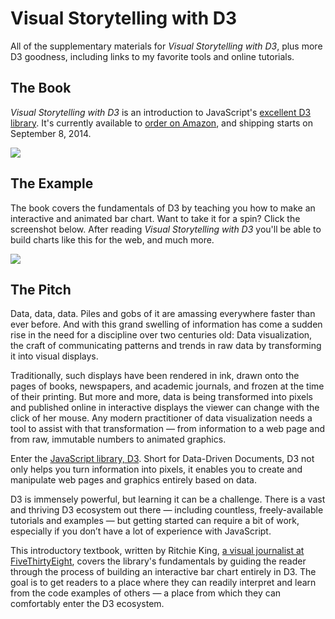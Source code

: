 Visual Storytelling with D3
=======

All of the supplementary materials for _Visual Storytelling with D3_, plus more D3 goodness, including links to my favorite tools and online tutorials.

## The Book

_Visual Storytelling with D3_ is an introduction to JavaScript's [excellent D3 library](http://d3js.org/). It's currently available to [order on Amazon](http://www.amazon.com/Visual-Storytelling-Introduction-Visualization-Addison-Wesley/dp/0321933176/ref=sr_1_1?ie=UTF8&qid=1407371209&sr=8-1&keywords=visual+storytelling+with+d3), and shipping starts on September 8, 2014.

[![](http://ritchiesking.com/book/imgs/bookcover.jpg)](http://www.amazon.com/Visual-Storytelling-Introduction-Visualization-Addison-Wesley/dp/0321933176/ref=sr_1_1?ie=UTF8&qid=1407371209&sr=8-1&keywords=visual+storytelling+with+d3)

## The Example

The book covers the fundamentals of D3 by teaching you how to make an interactive and animated bar chart. Want to take it for a spin? Click the screenshot below. After reading _Visual Storytelling with D3_ you'll be able to build charts like this for the web, and much more.

[![](http://cl.ly/image/0D2d2g3w2c1y/Image%202014-08-24%20at%201.44.16%20PM.png)](http://ritchiesking.com/book/chart/)


## The Pitch

Data, data, data. Piles and gobs of it are amassing everywhere faster than ever before. And with this grand swelling of information has come a sudden rise in the need for a discipline over two centuries old: Data visualization, the craft of communicating patterns and trends in raw data by transforming it into visual displays.

Traditionally, such displays have been rendered in ink, drawn onto the pages of books, newspapers, and academic journals, and frozen at the time of their printing. But more and more, data is being transformed into pixels and published online in interactive displays the viewer can change with the click of her mouse. Any modern practitioner of data visualization needs a tool to assist with that transformation — from information to a web page and from raw, immutable numbers to animated graphics.

Enter the [JavaScript library, D3](http://d3js.org/). Short for Data-Driven Documents, D3 not only helps you turn information into pixels, it enables you to create and manipulate web pages and graphics entirely based on data.

D3 is immensely powerful, but learning it can be a challenge. There is a vast and thriving D3 ecosystem out there — including countless, freely-available tutorials and examples — but getting started can require a bit of work, especially if you don’t have a lot of experience with JavaScript.

This introductory textbook, written by Ritchie King, [a visual journalist at FiveThirtyEight](http://fivethirtyeight.com/contributors/ritchie-king/), covers the library's fundamentals by guiding the reader through the process of building an interactive bar chart entirely in D3. The goal is to get readers to a place where they can readily interpret and learn from the code examples of others — a place from which they can comfortably enter the D3 ecosystem.

